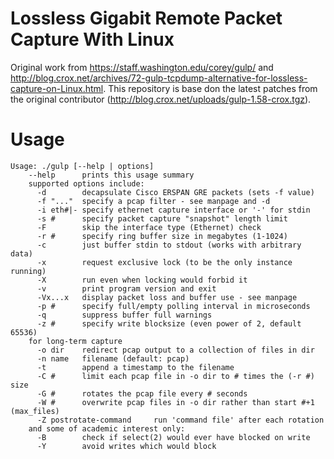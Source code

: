 # Lossless Gigabit Remote Packet Capture With Linux
Original work from https://staff.washington.edu/corey/gulp/ and http://blog.crox.net/archives/72-gulp-tcpdump-alternative-for-lossless-capture-on-Linux.html.
This repository is base don the latest patches from the original contributor (http://blog.crox.net/uploads/gulp-1.58-crox.tgz).

# Usage
```
Usage: ./gulp [--help | options]
    --help      prints this usage summary
    supported options include:
      -d        decapsulate Cisco ERSPAN GRE packets (sets -f value)
      -f "..."  specify a pcap filter - see manpage and -d
      -i eth#|- specify ethernet capture interface or '-' for stdin
      -s #      specify packet capture "snapshot" length limit
      -F        skip the interface type (Ethernet) check
      -r #      specify ring buffer size in megabytes (1-1024)
      -c        just buffer stdin to stdout (works with arbitrary data)
      -x        request exclusive lock (to be the only instance running)
      -X        run even when locking would forbid it
      -v        print program version and exit
      -Vx...x   display packet loss and buffer use - see manpage
      -p #      specify full/empty polling interval in microseconds
      -q        suppress buffer full warnings
      -z #      specify write blocksize (even power of 2, default 65536)
    for long-term capture
      -o dir    redirect pcap output to a collection of files in dir
      -n name   filename (default: pcap)
      -t        append a timestamp to the filename
      -C #      limit each pcap file in -o dir to # times the (-r #) size
      -G #      rotates the pcap file every # seconds
      -W #      overwrite pcap files in -o dir rather than start #+1 (max_files)
      -Z postrotate-command     run 'command file' after each rotation
    and some of academic interest only:
      -B        check if select(2) would ever have blocked on write
      -Y        avoid writes which would block
```